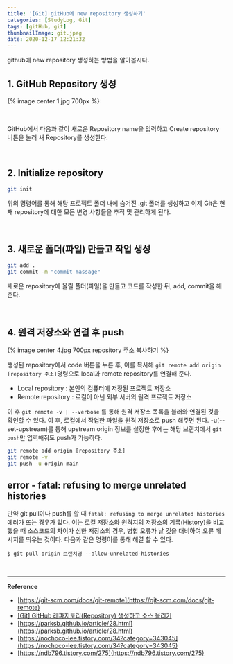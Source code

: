 ```yaml
---
title: '[Git] gitHub에 new repository 생성하기'
categories: [StudyLog, Git]
tags: [gitHub, git]
thumbnailImage: git.jpeg
date: 2020-12-17 12:21:32
---
```


<!-- more -->

github에 new repository 생성하는 방법을 알아봅시다.

<!-- excerpt -->

## 1. GitHub Repository 생성

{% image center 1.jpg 700px %}

<br>

GitHub에서 다음과 같이 새로운 Repository name을 입력하고 Create repository 버튼을 눌러 새 Repository를 생성한다.

<Br>

## 2. Initialize repository

```bash
git init
```

위의 명령어를 통해 해당 프로젝트 폴더 내에 숨겨진 .git 폴더를 생성하고 이제 Git은 현재 repository에 대한 모든 변경 사항들을 추적 및 관리하게 된다.

<br>

## 3. 새로운 폴더(파일) 만들고 작업 생성

```bash
git add .
git commit -m "commit massage"
```

새로운 repository에 올릴 폴더(파일)을 만들고 코드를 작성한 뒤, add, commit을 해준다.

<br>

## 4. 원격 저장소와 연결 후 push

{% image center 4.jpg 700px repository 주소 복사하기 %}

생성된 repository에서 code 버튼을 누른 후, 이를 복사해 `git remote add origin [repository 주소]`명령으로 local과 remote repository를 연결해 준다.

- Local repository : 본인의 컴퓨터에 저장된 프로젝트 저장소
- Remote repository : 로컬이 아닌 외부 서버의 원격 프로젝트 저장소

이 후 `git remote -v | --verbose` 를 통해 원격 저장소 목록을 불러와 연결된 것을 확인할 수 있다. 이 후, 로컬에서 작업한 파일을 원격 저장소로 push 해주면 된다. -u(--set-upstream)를 통해 upstream origin 정보를 설정한 후에는 해당 브랜치에서 `git push`만 입력해줘도 push가 가능하다.

```bash
git remote add origin [repository 주소]
git remote -v
git push -u origin main
```

## error - fatal: refusing to merge unrelated histories

만약 git pull이나 push를 할 때 `fatal: refusing to merge unrelated histories` 에러가 뜨는 경우가 있다. 이는 로컬 저장소와 원격지의 저장소의 기록(History)을 비교했을 때 소스코드의 차이가 심한 저장소의 경우, 병합 오류가 날 것을 대비하여 오류 메시지를 띄우는 것이다. 다음과 같은 명령어를 통해 해결 할 수 있다.

```
$ git pull origin 브랜치명 --allow-unrelated-histories
```

<br>

---

**Reference**

- [https://git-scm.com/docs/git-remote](https://git-scm.com/docs/git-remote)
- [[Git] GitHub 레파지토리(Repository) 생성하고 소스 올리기
  ](https://velog.io/@kho5420/Git-GitHub-%EB%A0%88%ED%8C%8C%EC%A7%80%ED%86%A0%EB%A6%ACRepository-%EC%83%9D%EC%84%B1%ED%95%98%EA%B3%A0-%EC%86%8C%EC%8A%A4-%EC%98%AC%EB%A6%AC%EA%B8%B0)
- [https://parksb.github.io/article/28.html](https://parksb.github.io/article/28.html)
- [https://nochoco-lee.tistory.com/34?category=343045](https://nochoco-lee.tistory.com/34?category=343045)
- [https://ndb796.tistory.com/275](https://ndb796.tistory.com/275)
